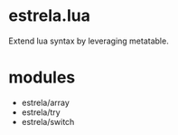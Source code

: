 # estrela.lua

Extend lua syntax by leveraging metatable.

# modules

- estrela/array
- estrela/try
- estrela/switch
